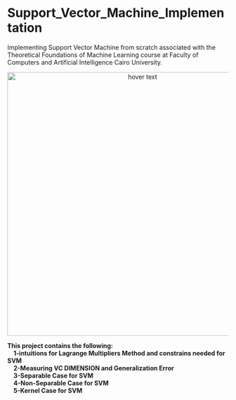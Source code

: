 # Support_Vector_Machine_Implementation
Implementing Support Vector Machine from scratch associated with the Theoretical Foundations of Machine Learning course at Faculty of Computers and Artificial Intelligence Cairo University.
<p align="center">
  <img src="https://user-images.githubusercontent.com/102432512/215268004-04230f00-0cd3-4935-8e0a-67084e27f333.jpg" width="600" title="hover text">
</p>
<strong>This project contains the following:<strong/><br/>
&emsp;1-intuitions for Lagrange Multipliers Method and constrains needed for SVM<br/>
&emsp;2-Measuring VC DIMENSION and Generalization Error<br/>
&emsp;3-Separable Case for SVM<br/>
&emsp;4-Non-Separable Case for SVM<br/>
&emsp;5-Kernel Case for SVM<br/>



